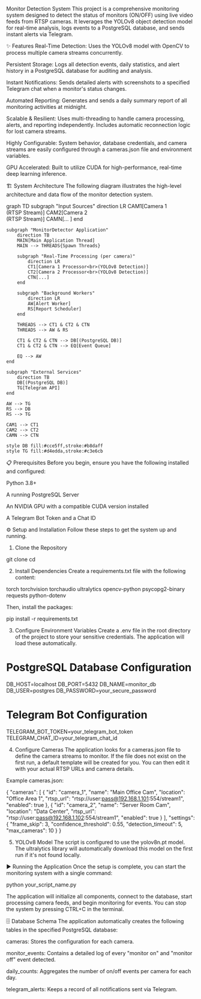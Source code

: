 Monitor Detection System
This project is a comprehensive monitoring system designed to detect the status of monitors (ON/OFF) using live video feeds from RTSP cameras. It leverages the YOLOv8 object detection model for real-time analysis, logs events to a PostgreSQL database, and sends instant alerts via Telegram.

✨ Features
Real-Time Detection: Uses the YOLOv8 model with OpenCV to process multiple camera streams concurrently.

Persistent Storage: Logs all detection events, daily statistics, and alert history in a PostgreSQL database for auditing and analysis.

Instant Notifications: Sends detailed alerts with screenshots to a specified Telegram chat when a monitor's status changes.

Automated Reporting: Generates and sends a daily summary report of all monitoring activities at midnight.

Scalable & Resilient: Uses multi-threading to handle camera processing, alerts, and reporting independently. Includes automatic reconnection logic for lost camera streams.

Highly Configurable: System behavior, database credentials, and camera streams are easily configured through a cameras.json file and environment variables.

GPU Accelerated: Built to utilize CUDA for high-performance, real-time deep learning inference.

🏗️ System Architecture
The following diagram illustrates the high-level architecture and data flow of the monitor detection system.

graph TD
    subgraph "Input Sources"
        direction LR
        CAM1[Camera 1<br>(RTSP Stream)]
        CAM2[Camera 2<br>(RTSP Stream)]
        CAMN[... ]
    end

    subgraph "MonitorDetector Application"
        direction TB
        MAIN[Main Application Thread]
        MAIN --> THREADS{Spawn Threads}
        
        subgraph "Real-Time Processing (per camera)"
            direction LR
            CT1[Camera 1 Processor<br>(YOLOv8 Detection)]
            CT2[Camera 2 Processor<br>(YOLOv8 Detection)]
            CTN[...]
        end

        subgraph "Background Workers"
            direction LR
            AW[Alert Worker]
            RS[Report Scheduler]
        end

        THREADS --> CT1 & CT2 & CTN
        THREADS --> AW & RS

        CT1 & CT2 & CTN --> DB[(PostgreSQL DB)]
        CT1 & CT2 & CTN --> EQ[Event Queue]

        EQ --> AW
    end

    subgraph "External Services"
        direction TB
        DB[(PostgreSQL DB)]
        TG[Telegram API]
    end

    AW --> TG
    RS --> DB
    RS --> TG

    CAM1 --> CT1
    CAM2 --> CT2
    CAMN --> CTN

    style DB fill:#cce5ff,stroke:#b8daff
    style TG fill:#d4edda,stroke:#c3e6cb

📋 Prerequisites
Before you begin, ensure you have the following installed and configured:

Python 3.8+

A running PostgreSQL Server

An NVIDIA GPU with a compatible CUDA version installed

A Telegram Bot Token and a Chat ID

⚙️ Setup and Installation
Follow these steps to get the system up and running.

1. Clone the Repository

git clone <your-repo-url>
cd <your-repo-name>

2. Install Dependencies
Create a requirements.txt file with the following content:

torch
torchvision
torchaudio
ultralytics
opencv-python
psycopg2-binary
requests
python-dotenv

Then, install the packages:

pip install -r requirements.txt

3. Configure Environment Variables
Create a .env file in the root directory of the project to store your sensitive credentials. The application will load these automatically.

# PostgreSQL Database Configuration
DB_HOST=localhost
DB_PORT=5432
DB_NAME=monitor_db
DB_USER=postgres
DB_PASSWORD=your_secure_password

# Telegram Bot Configuration
TELEGRAM_BOT_TOKEN=your_telegram_bot_token
TELEGRAM_CHAT_ID=your_telegram_chat_id

4. Configure Cameras
The application looks for a cameras.json file to define the camera streams to monitor. If the file does not exist on the first run, a default template will be created for you. You can then edit it with your actual RTSP URLs and camera details.

Example cameras.json:

{
  "cameras": [
    {
      "id": "camera_1",
      "name": "Main Office Cam",
      "location": "Office Area 1",
      "rtsp_url": "rtsp://user:pass@192.168.1.101:554/stream1",
      "enabled": true
    },
    {
      "id": "camera_2",
      "name": "Server Room Cam",
      "location": "Data Center",
      "rtsp_url": "rtsp://user:pass@192.168.1.102:554/stream1",
      "enabled": true
    }
  ],
  "settings": {
    "frame_skip": 3,
    "confidence_threshold": 0.55,
    "detection_timeout": 5,
    "max_cameras": 10
  }
}

5. YOLOv8 Model
The script is configured to use the yolov8n.pt model. The ultralytics library will automatically download this model on the first run if it's not found locally.

▶️ Running the Application
Once the setup is complete, you can start the monitoring system with a single command:

python your_script_name.py

The application will initialize all components, connect to the database, start processing camera feeds, and begin monitoring for events. You can stop the system by pressing CTRL+C in the terminal.

🗄️ Database Schema
The application automatically creates the following tables in the specified PostgreSQL database:

cameras: Stores the configuration for each camera.

monitor_events: Contains a detailed log of every "monitor on" and "monitor off" event detected.

daily_counts: Aggregates the number of on/off events per camera for each day.

telegram_alerts: Keeps a record of all notifications sent via Telegram.
